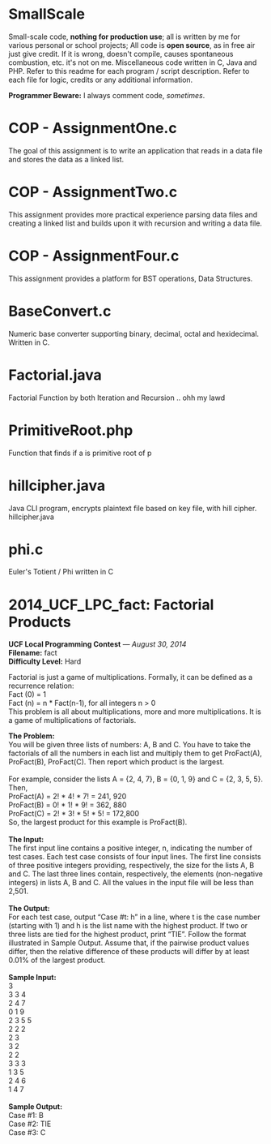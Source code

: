 # SmallScale
Small-scale code, **nothing for production use**; all is written by me for various personal or school projects; All code is **open source**, as in free air just give credit. If it is wrong, doesn't compile, causes spontaneous combustion, etc. it's not on me. Miscellaneous code written in C, Java and PHP. Refer to this readme for each program / script description. Refer to each file for logic, credits or any additional information.

**Programmer Beware:** I always comment code, *sometimes*.

# COP - AssignmentOne.c
The goal of this assignment is to write an application that reads in a data file and stores the data as a linked list.

# COP - AssignmentTwo.c
This assignment provides more practical experience parsing data files and creating a linked list and builds upon it with recursion and writing a data file.

# COP - AssignmentFour.c
This assignment provides a platform for BST operations, Data Structures.

# BaseConvert.c
Numeric base converter supporting binary, decimal, octal and hexidecimal. Written in C.

# Factorial.java
Factorial Function by both Iteration and Recursion .. ohh my lawd 

# PrimitiveRoot.php
Function that finds if a is primitive root of p

# hillcipher.java
Java CLI program, encrypts plaintext file based on key file, with hill cipher.
hillcipher.java <keyfilepath> <plaintextfilepath>

# phi.c
Euler's Totient / Phi written in C

# 2014_UCF_LPC_fact: Factorial Products
  **UCF Local Programming Contest** — *August 30, 2014*<br />
  **Filename:** fact<br />
  **Difficulty Level:** Hard<br />
  
  Factorial is just a game of multiplications. Formally, it can be defined as a recurrence relation:<br />
      Fact (0) = 1<br />
      Fact (n) = n * Fact(n-1), for all integers n > 0<br />
    This problem is all about multiplications, more and more multiplications. It is a game of
    multiplications of factorials.<br />
    
  **The Problem:**<br />
   You will be given three lists of numbers: A, B and C. You have to take the factorials of all the
    numbers in each list and multiply them to get ProFact(A), ProFact(B), ProFact(C). Then report
    which product is the largest.<br /><br />
    For example, consider the lists A = {2, 4, 7}, B = {0, 1, 9} and C = {2, 3, 5, 5}. Then,<br />
      ProFact(A) = 2! * 4! * 7! = 241, 920<br />
      ProFact(B) = 0! * 1! * 9! = 362, 880<br />
      ProFact(C) = 2! * 3! * 5! * 5! = 172,800<br />
    So, the largest product for this example is ProFact(B).<br /><br />
  **The Input:**<br />
    The first input line contains a positive integer, n, indicating the number of test cases. Each test
    case consists of four input lines. The first line consists of three positive integers providing,
    respectively, the size for the lists A, B and C. The last three lines contain, respectively, the
    elements (non-negative integers) in lists A, B and C.
    All the values in the input file will be less than 2,501.<br /><br />
  **The Output:**<br />
    For each test case, output “Case #t: h” in a line, where t is the case number (starting with 1)
    and h is the list name with the highest product. If two or three lists are tied for the highest product,
    print “TIE”. Follow the format illustrated in Sample Output.
    Assume that, if the pairwise product values differ, then the relative difference of these products
    will differ by at least 0.01% of the largest product.<br /><br />
  **Sample Input:**<br />
    3<br />
    3 3 4<br />
    2 4 7<br />
    0 1 9<br />
    2 3 5 5<br />
    2 2 2<br />
    2 3<br />
    3 2<br />
    2 2<br />
    3 3 3<br />
    1 3 5<br />
    2 4 6<br />
    1 4 7<br /><br />
  **Sample Output:**<br />
    Case #1: B<br />
    Case #2: TIE<br />
    Case #3: C<br />
